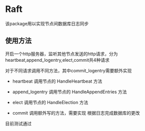 # Raft

该package用以实现节点间数据库日志同步

## 使用方法

开启一个http服务器，监听其他节点发送的http请求，分为heartbeat,append_logentry,elect,commit共4种请求

对于不同请求调用不同方法，其中commit_logentry需要额外实现

- heartbeat              调用节点的 HandleHeartbeat 方法

- append_logentry       调用节点的 HandleAppendEntries 方法

- elect                 调用节点的 HandleElection 方法

- commit                调用额外写的方法，需要实现 根据日志完成数据库的更改

目前测试通过
